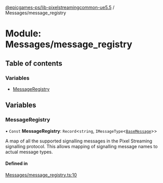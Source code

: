 [@epicgames-ps/lib-pixelstreamingcommon-ue5.5](../README.md) / Messages/message\_registry

# Module: Messages/message\_registry

## Table of contents

### Variables

- [MessageRegistry](Messages_message_registry.md#messageregistry)

## Variables

### MessageRegistry

• `Const` **MessageRegistry**: `Record`\<`string`, `IMessageType`\<[`BaseMessage`](../interfaces/Messages_base_message.BaseMessage.md)\>\>

A map of all the supported signalling messages in the Pixel Streaming
signalling protocol. This allows mapping of signalling message names
to actual message types.

#### Defined in

[Messages/message_registry.ts:10](https://github.com/mcottontensor/PixelStreamingInfrastructure/blob/e96d9c6/Common/src/Messages/message_registry.ts#L10)
